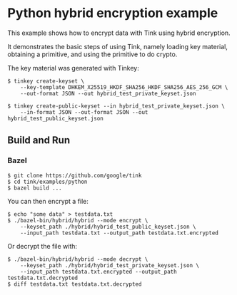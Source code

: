 # Python hybrid encryption example

This example shows how to encrypt data with Tink using hybrid encryption.

It demonstrates the basic steps of using Tink, namely loading key material,
obtaining a primitive, and using the primitive to do crypto.

The key material was generated with Tinkey:

```shell
$ tinkey create-keyset \
    --key-template DHKEM_X25519_HKDF_SHA256_HKDF_SHA256_AES_256_GCM \
    --out-format JSON --out hybrid_test_private_keyset.json

$ tinkey create-public-keyset --in hybrid_test_private_keyset.json \
    --in-format JSON --out-format JSON --out hybrid_test_public_keyset.json
```

## Build and Run

### Bazel

```shell
$ git clone https://github.com/google/tink
$ cd tink/examples/python
$ bazel build ...
```

You can then encrypt a file:

```shell
$ echo "some data" > testdata.txt
$ ./bazel-bin/hybrid/hybrid --mode encrypt \
    --keyset_path ./hybrid/hybrid_test_public_keyset.json \
    --input_path testdata.txt --output_path testdata.txt.encrypted
```

Or decrypt the file with:

```shell
$ ./bazel-bin/hybrid/hybrid --mode decrypt \
    --keyset_path ./hybrid/hybrid_test_private_keyset.json \
    --input_path testdata.txt.encrypted --output_path testdata.txt.decrypted
$ diff testdata.txt testdata.txt.decrypted
```
